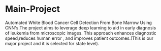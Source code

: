 # Main-Project
Automated White Blood Cancer Cell Detection From Bone Marrow Using  CNN's.The project aims to leverage deep learning to aid in early diagnosis of leukemia from  microscopic images. This approach enhances diagnostic speed,reduces human error , and  improves patient outcomes.(This is our major project and it is selected for state level).
